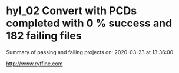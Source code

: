 # hyl_02 Convert with PCDs completed with 0 % success and 182 failing files

Summary of passing and failing projects on: 2020-03-23 at 13:36:00

http://www.ryffine.com
